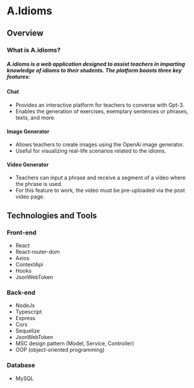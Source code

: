 # A.Idioms

## Overview
### What is A.idioms?
##### A.idioms is a web application designed to assist teachers in imparting knowledge of idioms to their students. The platform boasts three key features:
#### Chat
- Provides an interactive platform for teachers to converse with Gpt-3.
- Enables the generation of exercises, exemplary sentences or phrases, texts, and more.

#### Image Generator
- Allows teachers to create images using the OpenAi image generator.
- Useful for visualizing real-life scenarios related to the idioms.

#### Video Generator
- Teachers can input a phrase and receive a segment of a video where the phrase is used.
- For this feature to work, the video must be pre-uploaded via the post video page.


## Technologies and Tools

### Front-end
- React
- React-router-dom
- Axios
- ContextApi
- Hooks
- JsonWebToken

### Back-end
- NodeJs
- Typescript
- Express
- Cors
- Sequelize
- JsonWebToken
- MSC design pattern (Model, Service, Controller)
- OOP (object-oriented programming)

### Database
- MySQL


